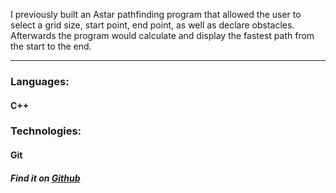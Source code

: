 I previously built an Astar pathfinding program that allowed the user to
select a grid size, start point, end point, as well as declare obstacles.
Afterwards the program would calculate and display the fastest path from
the start to the end.

***

### Languages:
<h4 class="sub-head">C++</h4>

### Technologies:
<h4 class="sub-head">Git</h4>

##### Find it on <a href='http://github.com/sampsonbryce/AstarPathfinding' target='_blank'>Github</a>
